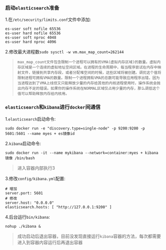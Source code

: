 ### 启动`elasticsearch`准备

1.在`/etc/security/limits.conf`文件中添加:

```shell
es-user soft nofile 65536
es-user hard nofile 65536
es-user soft nproc 4048
es-user hard nproc 4096
```

2.修改最大进程数`sudo sysctl -w vm.max_map_count=262144`

> ```undefined
> max_map_count文件包含限制一个进程可以拥有的VMA(虚拟内存区域)的数量。虚拟内存区域是一个连续的虚拟地址空间区域。在进程的生命周期中，每当程序尝试在内存中映射文件，链接到共享内存段，或者分配堆空间的时候，这些区域将被创建。调优这个值将限制进程可拥有VMA的数量。限制一个进程拥有VMA的总数可能导致应用程序出错，因为当进程达到了VMA上线但又只能释放少量的内存给其他的内核进程使用时，操作系统会抛出内存不足的错误。如果你的操作系统在NORMAL区域仅占用少量的内存，那么调低这个值可以帮助释放内存给内核用。
> ```

### `elasticsearch`和`kibana`进行`docker`间通信

1.`elasticsearch`启动命令:

```shell
sudo docker run -e "discovery.type=single-node" -p 9200:9200 -p 5601:5601 --name myes + es镜像id
```

2.`kibana`启动命令:

```shell
sudo docker run -it --name mykibana --network=container:myes + kibana镜像 /bin/bash
```

> 进入容器内部执行3

3.修改`config/kibana.yml`配置:

```shell
# 增加
server.port: 5601
# 修改
server.host: "0.0.0.0"
elasticsearch.hosts: [ "http://127.0.0.1:9200" ]
```

4.后台运行`bin/kibana`:

```
nohup ./kibana &
```

> 成功启动后退出容器，目前没发现直接运行`kibana`容器的方法，每次都需要进入到容器内容运行后再退出容器

